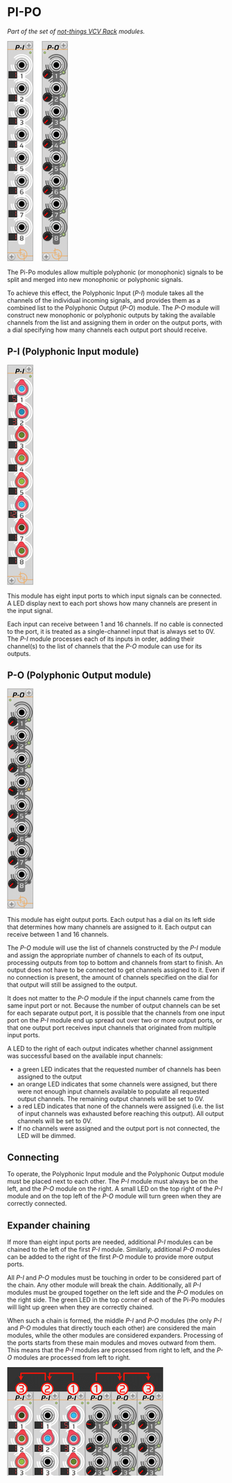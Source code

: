 # PI-PO

*Part of the set of [not-things VCV Rack](../README.md) modules.*

![Solim main and expander modules](./pipo-modules-separated-light.png)

The Pi-Po modules allow multiple polyphonic (or monophonic) signals to be split and merged into new monophonic or polyphonic signals.

To achieve this effect, the Polyphonic Input (*P-I*) module takes all the channels of the individual incoming signals, and provides them as a combined list to the Polyphonic Output (*P-O*) module. The *P-O* module will construct new monophonic or polyphonic outputs by taking the available channels from the list and assigning them in order on the output ports, with a dial specifying how many channels each output port should receive.

## P-I (Polyphonic Input module)

![Polyphonic Input module](./p-i.png)

This module has eight input ports to which input signals can be connected. A LED display next to each port shows how many channels are present in the input signal.

Each input can receive between 1 and 16 channels. If no cable is connected to the port, it is treated as a single-channel input that is always set to 0V. The *P-I* module processes each of its inputs in order, adding their channel(s) to the list of channels that the *P-O* module can use for its outputs.

## P-O (Polyphonic Output module)

![Polyphonic Input module](./p-o.png)

This module has eight output ports. Each output has a dial on its left side that determines how many channels are assigned to it. Each output can receive between 1 and 16 channels.

The *P-O* module will use the list of channels constructed by the *P-I* module and assign the appropriate number of channels to each of its output, processing outputs from top to bottom and channels from start to finish. An output does not have to be connected to get channels assigned to it. Even if no connection is present, the amount of channels specified on the dial for that output will still be assigned to the output.

It does not matter to the *P-O* module if the input channels came from the same input port or not. Because the number of output channels can be set for each separate output port, it is possible that the channels from one input port on the *P-I* module end up spread out over two or more output ports, or that one output port receives input channels that originated from multiple input ports.

A LED to the right of each output indicates whether channel assignment was successful based on the available input channels:

* a green LED indicates that the requested number of channels has been assigned to the output
* an orange LED indicates that some channels were assigned, but there were not enough input channels available to populate all requested output channels. The remaining output channels will be set to 0V.
* a red LED indicates that none of the channels were assigned (i.e. the list of input channels was exhausted before reaching this output). All output channels will be set to 0V.
* If no channels were assigned and the output port is not connected, the LED will be dimmed.

## Connecting

To operate, the Polyphonic Input module and the Polyphonic Output module must be placed next to each other. The *P-I* module must always be on the left, and the *P-O* module on the right. A small LED on the top right of the *P-I* module and on the top left of the *P-O* module will turn green when they are correctly connected.

## Expander chaining

If more than eight input ports are needed, additional *P-I* modules can be chained to the left of the first *P-I* module. Similarly, additional *P-O* modules can be added to the right of the first *P-O* module to provide more output ports.

All *P-I* and *P-O* modules must be touching in order to be considered part of the chain. Any other module will break the chain. Additionally, all *P-I* modules must be grouped together on the left side and the *P-O* modules on the right side. The green LED in the top corner of each of the Pi-Po modules will light up green when they are correctly chained.

When such a chain is formed, the middle *P-I* and *P-O* modules (the only *P-I* and *P-O* modules that directly touch each other) are considered the main modules, while the other modules are considered expanders. Processing of the ports starts from these main modules and moves outward from them. This means that the *P-I* modules are processed from right to left, and the *P-O* modules are processed from left to right.

![Pi-Po module chain](./pipo-chain.png)
